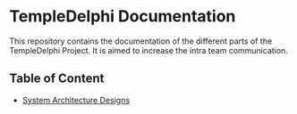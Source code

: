 # TempleDelphi Documentation

This repository contains the documentation of the different parts of the TempleDelphi Project.
It is aimed to increase the intra team communication.

## Table of Content

- [System Architecture Designs](/system-architecture-design)
